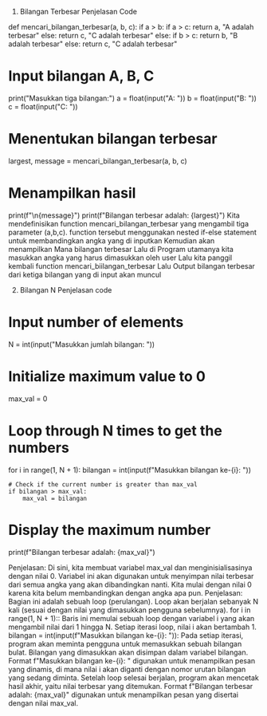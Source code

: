 1. Bilangan Terbesar
Penjelasan Code

def mencari_bilangan_terbesar(a, b, c):
    if a > b:
        if a > c:
            return a, "A adalah terbesar"
        else:
            return c, "C adalah terbesar"
    else:
        if b > c:
            return b, "B adalah terbesar"
        else:
            return c, "C adalah terbesar"

# Input bilangan A, B, C
print("Masukkan tiga bilangan:")
a = float(input("A: "))
b = float(input("B: "))
c = float(input("C: "))

# Menentukan bilangan terbesar
largest, message = mencari_bilangan_terbesar(a, b, c)

# Menampilkan hasil
print(f"\n{message}")
print(f"Bilangan terbesar adalah: {largest}")
Kita mendefinisikan function mencari_bilangan_terbesar yang mengambil tiga parameter (a,b,c).
function tersebut menggunakan nested if-else statement untuk membandingkan angka yang di inputkan
Kemudian akan menampilkan Mana bilangan terbesar
Lalu di Program utamanya kita masukkan angka yang harus dimasukkan oleh user
Lalu kita panggil kembali function mencari_biilangan_terbesar
Lalu Output bilangan terbesar dari ketiga bilangan yang di input akan muncul

2. Bilangan N
Penjelasan code

# Input number of elements
N = int(input("Masukkan jumlah bilangan: "))

# Initialize maximum value to 0
max_val = 0

# Loop through N times to get the numbers
for i in range(1, N + 1):
    bilangan = int(input(f"Masukkan bilangan ke-{i}: "))
    
    # Check if the current number is greater than max_val
    if bilangan > max_val:
        max_val = bilangan

# Display the maximum number
print(f"Bilangan terbesar adalah: {max_val}")

Penjelasan: Di sini, kita membuat variabel max_val dan menginisialisasinya dengan nilai 0. Variabel ini akan digunakan untuk menyimpan nilai terbesar dari semua angka yang akan dibandingkan nanti. Kita mulai dengan nilai 0 karena kita belum membandingkan dengan angka apa pun.
Penjelasan: Bagian ini adalah sebuah loop (perulangan). Loop akan berjalan sebanyak N kali (sesuai dengan nilai yang dimasukkan pengguna sebelumnya).
for i in range(1, N + 1):: Baris ini memulai sebuah loop dengan variabel i yang akan mengambil nilai dari 1 hingga N. Setiap iterasi loop, nilai i akan bertambah 1.
bilangan = int(input(f"Masukkan bilangan ke-{i}: ")): Pada setiap iterasi, program akan meminta pengguna untuk memasukkan sebuah bilangan bulat. Bilangan yang dimasukkan akan disimpan dalam variabel bilangan. Format f"Masukkan bilangan ke-{i}: " digunakan untuk menampilkan pesan yang dinamis, di mana nilai i akan diganti dengan nomor urutan bilangan yang sedang diminta.
Setelah loop selesai berjalan, program akan mencetak hasil akhir, yaitu nilai terbesar yang ditemukan. Format f"Bilangan terbesar adalah: {max_val}" digunakan untuk menampilkan pesan yang disertai dengan nilai max_val.
